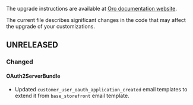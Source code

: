 The upgrade instructions are available at [Oro documentation website](https://doc.oroinc.com/master/backend/setup/upgrade-to-new-version/).

The current file describes significant changes in the code that may affect the upgrade of your customizations.

## UNRELEASED

### Changed

#### OAuth2ServerBundle
* Updated `customer_user_oauth_application_created` email templates to extend it from `base_storefront` email template.
